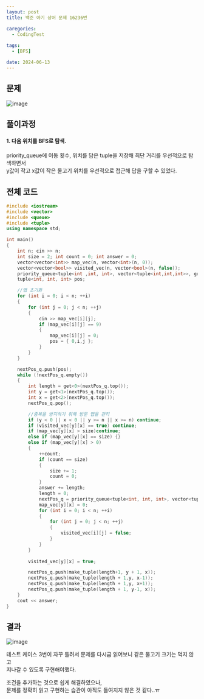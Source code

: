 ```yaml
---
layout: post
title: 백준 아기 상어 문제 16236번

caregories:
  - CodingTest
 
tags:
  - [BFS]

date: 2024-06-13
---
```


## 문제

![image](https://github.com/chodott/chodott.github.io/assets/89974193/6f8ccd0d-036c-4fcc-aa00-721a040ea075)




## 풀이과정

#### 1. 다음 위치를 BFS로 탐색.

priority_queue에 이동 횟수, 위치를 담은 tuple을 저장해 최단 거리를 우선적으로 탐색하면서 <br> 
y값이 작고 x값이 작은 물고기 위치를 우선적으로 접근해 답을 구할 수 있었다. 



## 전체 코드
``` C++
#include <iostream>
#include <vector>
#include <queue>
#include <tuple>
using namespace std;

int main()
{
	int n; cin >> n;
	int size = 2; int count = 0; int answer = 0;
	vector<vector<int>> map_vec(n, vector<int>(n, 0));
	vector<vector<bool>> visited_vec(n, vector<bool>(n, false));
	priority_queue<tuple<int ,int, int>, vector<tuple<int,int,int>>, greater<tuple<int,int,int>>> nextPos_q; //이동횟수, y, x
	tuple<int, int, int> pos;

	//맵 초기화
	for (int i = 0; i < n; ++i)
	{
		for (int j = 0; j < n; ++j)
		{
			cin >> map_vec[i][j];
			if (map_vec[i][j] == 9)
			{
				map_vec[i][j] = 0;
				pos = { 0,i,j };
			}
		}
	}

	nextPos_q.push(pos);
	while (!nextPos_q.empty())
	{
		int length = get<0>(nextPos_q.top());
		int y = get<1>(nextPos_q.top());
		int x = get<2>(nextPos_q.top());
		nextPos_q.pop();

		//중복을 방지하기 위해 방문 맵을 관리
		if (y < 0 || x < 0 || y >= n || x >= n) continue;
		if (visited_vec[y][x] == true) continue;
		if (map_vec[y][x] > size)continue;
		else if (map_vec[y][x] == size) {}
		else if (map_vec[y][x] > 0)
		{
			++count;
			if (count == size)
			{
				size += 1;
				count = 0;
			}
			answer += length;
			length = 0;
			nextPos_q = priority_queue<tuple<int, int, int>, vector<tuple<int, int, int>>, greater<tuple<int, int, int>>>();
			map_vec[y][x] = 0;
			for (int i = 0; i < n; ++i)
			{
				for (int j = 0; j < n; ++j)
				{
					visited_vec[i][j] = false;
				}
			}
		}
		
		visited_vec[y][x] = true;

		nextPos_q.push(make_tuple(length+1, y + 1, x));
		nextPos_q.push(make_tuple(length + 1,y, x-1));
		nextPos_q.push(make_tuple(length + 1,y, x+1));
		nextPos_q.push(make_tuple(length + 1, y-1, x));
	}
	cout << answer;
}
```
	


## 결과
![image](https://github.com/chodott/chodott.github.io/assets/89974193/8d866fac-5187-45f9-b21e-046c51bf2dd0)

테스트 케이스 3번이 자꾸 틀려서 문제를 다시금 읽어보니 같은 물고기 크기는 먹지 않고   
지나갈 수 있도록 구현해야했다.

조건을 추가하는 것으로 쉽게 해결하였으나, <br> 문제를 정확히 읽고 구현하는 습관이 아직도 들여지지 않은 것 같다..ㅠ

